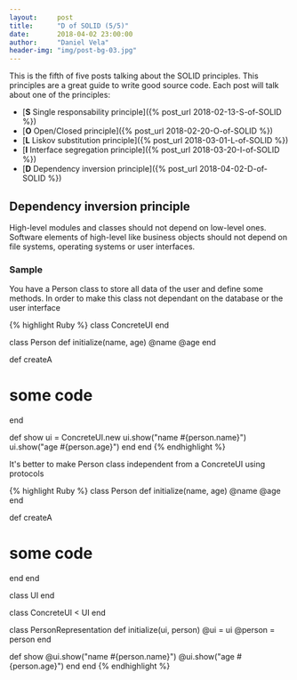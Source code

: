 ```yaml
---
layout:     post
title:      "D of SOLID (5/5)"
date:       2018-04-02 23:00:00
author:     "Daniel Vela"
header-img: "img/post-bg-03.jpg"
---
```


This is the fifth of five posts talking about the SOLID principles. This principles are a great guide to write good source code. Each post will talk about one of the principles:

* [**S** Single responsability principle]({% post_url 2018-02-13-S-of-SOLID %})
* [**O** Open/Closed principle]({% post_url 2018-02-20-O-of-SOLID %})
* [**L** Liskov substitution principle]({% post_url 2018-03-01-L-of-SOLID %})
* [**I** Interface segregation principle]({% post_url 2018-03-20-I-of-SOLID %})
* [**D** Dependency inversion principle]({% post_url 2018-04-02-D-of-SOLID %})

## Dependency inversion principle

High-level modules and classes should not depend on low-level ones. Software elements of high-level like business objects should not depend on file systems, operating systems or user interfaces. 

### Sample

You have a Person class to store all data of the user and define some methods. In order to make this class not dependant on the database or the user interface

{% highlight Ruby %}
class ConcreteUI
end

class Person
  def initialize(name, age)
    @name
    @age
  end

  def createA
  # some code
  end
  
  def show
    ui = ConcreteUI.new
    ui.show("name #{person.name}")
    ui.show("age #{person.age}")
  end
end
{% endhighlight %}

It's better to make Person class independent from a ConcreteUI using protocols

{% highlight Ruby %}
class Person
  def initialize(name, age)
    @name
    @age
  end

  def createA
  # some code
  end
end

class UI
end

class ConcreteUI < UI
end

class PersonRepresentation
   def initialize(ui, person)
     @ui = ui
	 @person = person
   end
   
   def show
     @ui.show("name #{person.name}")
     @ui.show("age #{person.age}")
   end
end
{% endhighlight %}
